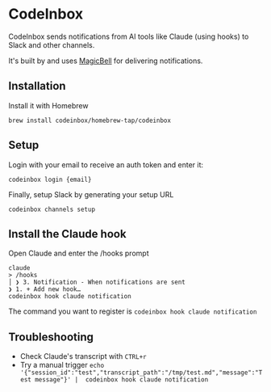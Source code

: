 # CodeInbox

CodeInbox sends notifications from AI tools like Claude (using hooks) to Slack and other channels.

It's built by and uses [MagicBell](https://www.magicbell.com) for delivering notifications.

## Installation

Install it with Homebrew

```
brew install codeinbox/homebrew-tap/codeinbox
```

## Setup

Login with your email to receive an auth token and enter it:

```
codeinbox login {email}
```

Finally, setup Slack by generating your setup URL

```
codeinbox channels setup
```

## Install the Claude hook

Open Claude and enter the /hooks prompt

```
claude
> /hooks
│ ❯ 3. Notification - When notifications are sent
❯ 1. + Add new hook…
codeinbox hook claude notification
```

The command you want to register is `codeinbox hook claude notification`

## Troubleshooting

- Check Claude's transcript with `CTRL+r`
- Try a manual trigger `echo '{"session_id":"test","transcript_path":"/tmp/test.md","message":"Test message"}' |  codeinbox hook claude notification`
